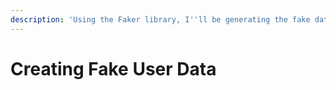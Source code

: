 ```yaml
---
description: 'Using the Faker library, I''ll be generating the fake data for 20 users:'
---
```


# Creating Fake User Data

